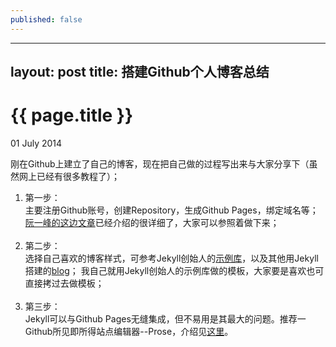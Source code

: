 ```yaml
---
published: false
---
```


---
layout: post
title: 搭建Github个人博客总结
---

{{ page.title }}
================

<p class="meta">01 July 2014</p>

  刚在Github上建立了自己的博客，现在把自己做的过程写出来与大家分享下（虽然网上已经有很多教程了）；

1. 第一步：<br/>
	主要注册Github账号，创建Repository，生成Github Pages，绑定域名等；
    <a href="http://www.ruanyifeng.com/blog/2012/08/blogging_with_jekyll.html">阮一峰的这边文章</a>已经介绍的很详细了，大家可以参照着做下来；
<br/><br/>
2. 第二步：<br/>
	选择自己喜欢的博客样式，可参考Jekyll创始人的<a href="https://github.com/mojombo/tpw">示例库</a>，以及其他用Jekyll搭建的<a href="https://github.com/mojombo/jekyll/wiki/Sites">blog</a>；
	我自己就用Jekyll创始人的示例库做的模板，大家要是喜欢也可直接拷过去做模板；
    <br/><br/>
3. 第三步：<br/>
	Jekyll可以与Github Pages无缝集成，但不易用是其最大的问题。推荐一Github所见即所得站点编辑器--Prose，介绍见<a href="http://www.infoq.com/cn/news/2012/07/prose-github-content-editor">这里</a>。


